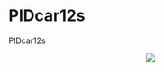 # PIDcar12s
PIDcar12s
<p align="center">
<img src="https://capsule-render.vercel.app/api?type=wave&color=auto&height=300&section=header&text=Welcome&fontSize=90" />
</p>
